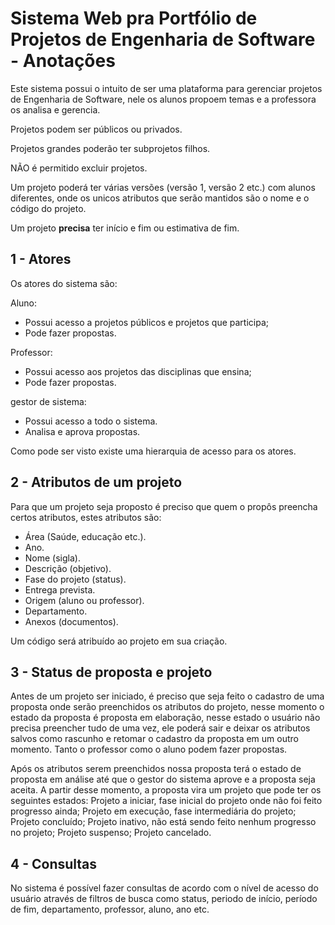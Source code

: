 # Sistema Web pra Portfólio de Projetos de Engenharia de Software - Anotações

Este sistema possui o intuito de ser uma plataforma para gerenciar projetos de Engenharia de Software, nele os alunos propoem temas e a professora os analisa e gerencia. 

Projetos podem ser públicos ou privados.

Projetos grandes poderão ter subprojetos filhos.

NÃO é permitido excluir projetos.

Um projeto poderá ter várias versões (versão 1, versão 2 etc.) com alunos diferentes, onde os unicos atributos que serão mantidos são o nome e o código do projeto.

Um projeto **precisa** ter início e fim ou estimativa de fim.

## 1 - Atores

Os atores do sistema são: 

Aluno: 

- Possui acesso a projetos públicos e projetos que participa;
- Pode fazer propostas. 

Professor: 
- Possui acesso aos projetos das disciplinas que ensina;
- Pode fazer propostas.

gestor de sistema: 
- Possui acesso a todo o sistema.
- Analisa e aprova propostas.

Como pode ser visto existe uma hierarquia de acesso para os atores.

## 2 - Atributos de um projeto

Para que um projeto seja proposto é preciso que quem o propôs preencha certos atributos, estes atributos são:

- Área (Saúde, educação etc.).
- Ano.
- Nome (sigla).
- Descrição (objetivo).
- Fase do projeto (status).
- Entrega prevista.
- Origem (aluno ou professor).
- Departamento.
- Anexos (documentos).

Um código será atribuído ao projeto em sua criação. 

## 3 - Status de proposta e projeto

Antes de um projeto ser iniciado, é preciso que seja feito o cadastro de uma proposta onde serão preenchidos os atributos do projeto, nesse momento o estado da proposta é proposta em elaboração, nesse estado o usuário não precisa preencher tudo de uma vez, ele poderá sair e deixar os atributos salvos como rascunho e retomar o cadastro da proposta em um outro momento. Tanto o professor como o aluno podem fazer propostas.

Após os atributos serem preenchidos nossa proposta terá o estado de proposta em análise até que o gestor do sistema aprove e a proposta seja aceita. A partir desse momento, a proposta vira um projeto que pode ter os seguintes estados: Projeto a iniciar, fase inicial do projeto onde não foi feito progresso ainda; Projeto em execução, fase intermediária do projeto; Projeto concluído; Projeto inativo, não está sendo feito nenhum progresso no projeto; Projeto suspenso; Projeto cancelado.

## 4 - Consultas

No sistema é possível fazer consultas de acordo com o nível de acesso do usuário através de filtros de busca como status, periodo de início, período de fim, departamento, professor, aluno, ano etc.
